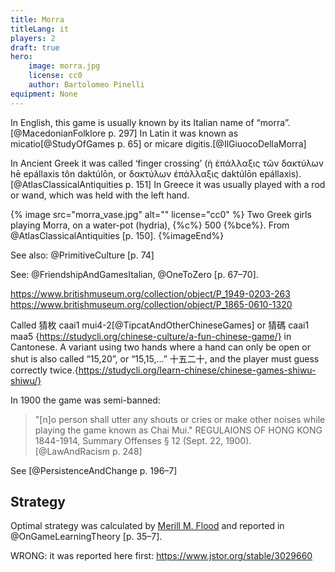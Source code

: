```yaml
---
title: Morra
titleLang: it
players: 2
draft: true
hero:
    image: morra.jpg
    license: cc0
    author: Bartolomeo Pinelli
equipment: None
---
```


In English, this game is usually known by its Italian name of “<span class="aka" lang="it">morra</span>”.[@MacedonianFolklore p. 297] In Latin it was known as <span lang="la" class="aka">micatio</span>[@StudyOfGames p.  65] or <span lang="la" class="aka">micare digitis</span>.[@IlGiuocoDellaMorra]

In Ancient Greek it was called ‘finger crossing’ (<span lang="el-polyton">ἡ ἐπάλλαξις
τῶν δακτύλων</span> <span lang="el-polyton-Latn">hē epállaxis tôn daktúlōn</span>, or
<span lang="el-polyton">δακτύλων ἐπάλλαξις</span> <span lang="el-polyton-Latn">daktúlōn
epállaxis</span>).[@AtlasClassicalAntiquities p. 151] In Greece it was usually
played with a rod or wand, which was held with the left hand.

{% image src="morra_vase.jpg" alt="" license="cc0" %}
Two Greek girls playing Morra, on a water-pot (<span lang="grc-Latn">hydria</span>), {%c%} 500 {%bce%}. From @AtlasClassicalAntiquities [p. 150].
{%imageEnd%}

See also: @PrimitiveCulture [p. 74]

See: @FriendshipAndGamesItalian, @OneToZero [p. 67–70].

https://www.britishmuseum.org/collection/object/P_1949-0203-263
https://www.britishmuseum.org/collection/object/P_1865-0610-1320

Called <span lang="yue" class="aka">猜枚</span> <span lang="yue-Latn-jyutping" class="aka">caai1 mui4-2</span>[@TipcatAndOtherChineseGames] or <span lang="yue" class="aka">猜碼</span> <span class="aka" lang="yue-Latn-jyutping">caai1 maa5</span> {https://studycli.org/chinese-culture/a-fun-chinese-game/} in Cantonese. A variant using two hands where a hand can only be open or shut is also called “15,20”, or “15,15,…” <span lang="zh" class="aka">十五二十</span>, and the player must guess correctly twice.{https://studycli.org/learn-chinese/chinese-games-shiwu-shiwu/}

In 1900 the game was semi-banned:

> "[n]o person shall utter any shouts or cries or make other noises while playing the game known as <span class="aka">Chai Mui</span>." REGULAIONS OF HONG KONG 1844-1914, Summary Offenses § 12 (Sept. 22, 1900).[@LawAndRacism p. 248]

See [@PersistenceAndChange p. 196–7]



## Strategy

Optimal strategy was calculated by [Merill M.
Flood](https://en.wikipedia.org/wiki/Merrill_M._Flood) and reported in
@OnGameLearningTheory [p. 35–7].

WRONG: it was reported here first: https://www.jstor.org/stable/3029660
